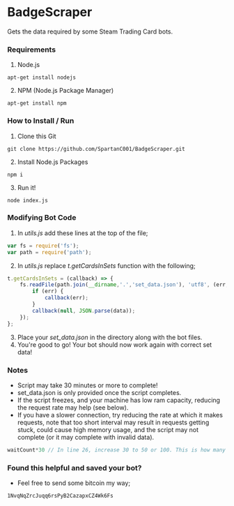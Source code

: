 # BadgeScraper
Gets the data required by some Steam Trading Card bots.

### Requirements

1. Node.js
```
apt-get install nodejs
```
2. NPM (Node.js Package Manager)
```
apt-get install npm
```

### How to Install / Run
1. Clone this Git
```
git clone https://github.com/SpartanC001/BadgeScraper.git
```
2. Install Node.js Packages
```
npm i
```
3. Run it!
```
node index.js
```

### Modifying Bot Code
1. In *utils.js* add these lines at the top of the file;
```javascript
var fs = require('fs');
var path = require('path');
```
2. In *utils.js* replace *t.getCardsInSets* function with the following;
```javascript
t.getCardsInSets = (callback) => {
    fs.readFile(path.join(__dirname,'.','set_data.json'), 'utf8', (err,data) => {
        if (err) {
            callback(err);
        }
        callback(null, JSON.parse(data));
    });
};
```
3. Place your *set_data.json* in the directory along with the bot files.
4. You're good to go! Your bot should now work again with correct set data!

### Notes
  * Script may take 30 minutes or more to complete!
  * set_data.json is only provided once the script completes.
  * If the script freezes, and your machine has low ram capacity, reducing the request rate may help (see below).
  * If you have a slower connection, try reducing the rate at which it makes requests, note that too short interval may result in requests getting stuck, could cause high memory usage, and the script may not complete (or it may complete with invalid data).
```javascript
waitCount*30 // In line 26, increase 30 to 50 or 100. This is how many milliseconds between requests!
```

### Found this helpful and saved your bot?
  * Feel free to send some bitcoin my way;
```
1NvqNqZrcJuqq6rsPyB2CazapxCZ4Wk6Fs
```
